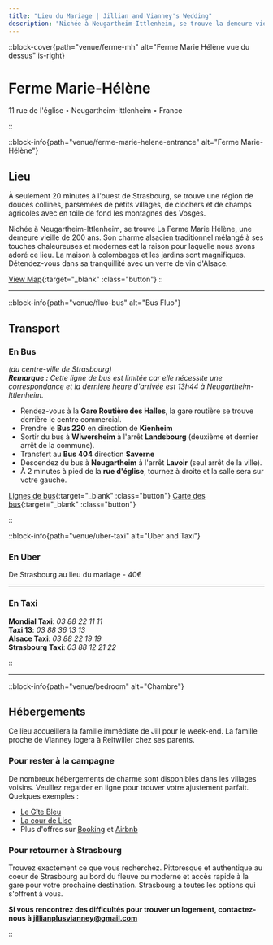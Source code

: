```yaml
---
title: "Lieu du Mariage | Jillian and Vianney's Wedding"
description: "Nichée à Neugartheim-Ittlenheim, se trouve la demeure vieille de 200 ans La Ferme Marie Hélène"
---
```


::block-cover{path="venue/ferme-mh" alt="Ferme Marie Hélène vue du dessus" is-right}

# Ferme Marie-Hélène

11 rue de l'église • Neugartheim-Ittlenheim • France

::

::block-info{path="venue/ferme-marie-helene-entrance" alt="Ferme Marie-Hélène"}

## Lieu

À seulement 20 minutes à l'ouest de Strasbourg, se trouve une région de douces collines, parsemées de petits villages, de clochers et de champs agricoles avec en toile de fond les montagnes des Vosges.

Nichée à Neugartheim-Ittlenheim, se trouve La Ferme Marie Hélène, une demeure vieille de 200 ans. Son charme alsacien traditionnel mélangé à ses touches chaleureuses et modernes est la raison pour laquelle nous avons adoré ce lieu. La maison à colombages et les jardins sont magnifiques. Détendez-vous dans sa tranquillité avec un verre de vin d'Alsace.

[View Map](https://goo.gl/maps/TAVeMhVtBJFygBRLA){:target="\_blank" :class="button"}
::

---

::block-info{path="venue/fluo-bus" alt="Bus Fluo"}

## Transport

### En Bus

_(du centre-ville de Strasbourg)_\
_**Remarque :** Cette ligne de bus est limitée car elle nécessite une correspondance et la dernière heure d'arrivée est 13h44 à Neugartheim-Ittlenheim._

- Rendez-vous à la **Gare Routière des Halles**, la gare routière se trouve derrière le centre commercial.
- Prendre le **Bus 220** en direction de **Kienheim**
- Sortir du bus à **Wiwersheim** à l'arrêt **Landsbourg** (deuxième et dernier arrêt de la commune).
- Transfert au **Bus 404** direction **Saverne**
- Descendez du bus à **Neugartheim** à l'arrêt **Lavoir** (seul arrêt de la ville).
- À 2 minutes à pied de la **rue d'église**, tournez à droite et la salle sera sur votre gauche.

[Lignes de bus](https://www.fluo.eu/){:target="\_blank" :class="button"} [Carte des bus](https://www.fluo.eu/ftp/document/plan-a0-fluo-67-sept-2023-web.pdf){:target="\_blank" :class="button"}

::

::block-info{path="venue/uber-taxi" alt="Uber and Taxi"}

### En Uber

De Strasbourg au lieu du mariage - 40€

---

### En Taxi

**Mondial Taxi**: _03 88 22 11 11_\
**Taxi 13**: _03 88 36 13 13_\
**Alsace Taxi**: _03 88 22 19 19_\
**Strasbourg Taxi**: _03 88 12 21 22_

::

---

::block-info{path="venue/bedroom" alt="Chambre"}

## Hébergements

Ce lieu accueillera la famille immédiate de Jill pour le week-end. La famille proche de Vianney logera à Reitwiller chez ses parents.

### Pour rester à la campagne

De nombreux hébergements de charme sont disponibles dans les villages voisins. Veuillez regarder en ligne pour trouver votre ajustement parfait.
Quelques exemples :

- [Le Gîte Bleu](https://www.legitebleu.fr/)
- [La cour de Lise](https://lacourdelise.fr/)
- Plus d'offres sur [Booking](https://www.booking.com/) et [Airbnb](https://www.airbnb.fr/)

### Pour retourner à Strasbourg

Trouvez exactement ce que vous recherchez. Pittoresque et authentique au coeur de Strasbourg au bord du fleuve ou moderne et accès rapide à la gare pour votre prochaine destination. Strasbourg a toutes les options qui s'offrent à vous.

**Si vous rencontrez des difficultés pour trouver un logement, contactez-nous à jillianplusvianney@gmail.com**

::
